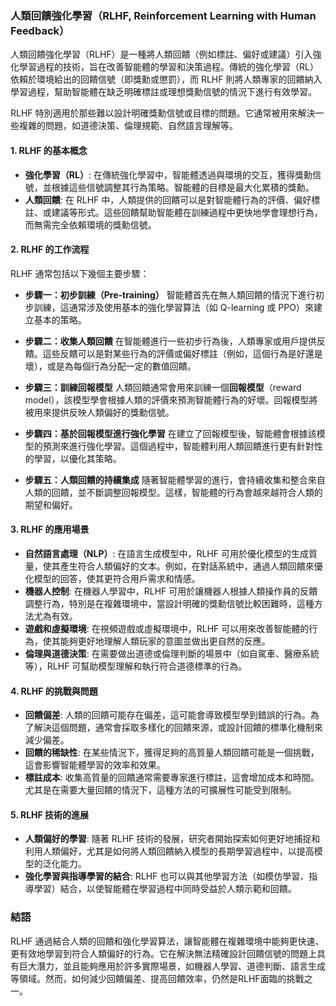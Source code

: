 ### 人類回饋強化學習（RLHF, Reinforcement Learning with Human Feedback）

人類回饋強化學習（RLHF）是一種將人類回饋（例如標註、偏好或建議）引入強化學習過程的技術，旨在改善智能體的學習和決策過程。傳統的強化學習（RL）依賴於環境給出的回饋信號（即獎勳或懲罰），而 RLHF 則將人類專家的回饋納入學習過程，幫助智能體在缺乏明確標註或理想獎勳信號的情況下進行有效學習。

RLHF 特別適用於那些難以設計明確獎勳信號或目標的問題。它通常被用來解決一些複雜的問題，如道德決策、倫理規範、自然語言理解等。

#### 1. **RLHF 的基本概念**
- **強化學習（RL）**: 在傳統強化學習中，智能體透過與環境的交互，獲得獎勳信號，並根據這些信號調整其行為策略。智能體的目標是最大化累積的獎勳。
- **人類回饋**: 在 RLHF 中，人類提供的回饋可以是對智能體行為的評價、偏好標註、或建議等形式。這些回饋幫助智能體在訓練過程中更快地學會理想行為，而無需完全依賴環境的獎勳信號。

#### 2. **RLHF 的工作流程**
RLHF 通常包括以下幾個主要步驟：

- **步驟一：初步訓練（Pre-training）**
  智能體首先在無人類回饋的情況下進行初步訓練，這通常涉及使用基本的強化學習算法（如 Q-learning 或 PPO）來建立基本的策略。

- **步驟二：收集人類回饋**
  在智能體進行一些初步行為後，人類專家或用戶提供反饋。這些反饋可以是對某些行為的評價或偏好標註（例如，這個行為是好還是壞），或是為每個行為分配一定的數值回饋。

- **步驟三：訓練回報模型**
  人類回饋通常會用來訓練一個**回報模型**（reward model），該模型學會根據人類的評價來預測智能體行為的好壞。回報模型將被用來提供反映人類偏好的獎勳信號。

- **步驟四：基於回報模型進行強化學習**
  在建立了回報模型後，智能體會根據該模型的預測來進行強化學習。這個過程中，智能體利用人類回饋進行更有針對性的學習，以優化其策略。

- **步驟五：人類回饋的持續集成**
  隨著智能體學習的進行，會持續收集和整合來自人類的回饋，並不斷調整回報模型。這樣，智能體的行為會越來越符合人類的期望和偏好。

#### 3. **RLHF 的應用場景**
- **自然語言處理（NLP）**: 在語言生成模型中，RLHF 可用於優化模型的生成質量，使其產生符合人類偏好的文本。例如，在對話系統中，通過人類回饋來優化模型的回答，使其更符合用戶需求和情感。
- **機器人控制**: 在機器人學習中，RLHF 可用於讓機器人根據人類操作員的反饋調整行為，特別是在複雜環境中，當設計明確的獎勳信號比較困難時，這種方法尤為有效。
- **遊戲和虛擬環境**: 在視頻遊戲或虛擬環境中，RLHF 可以用來改善智能體的行為，使其能夠更好地理解人類玩家的意圖並做出更自然的反應。
- **倫理與道德決策**: 在需要做出道德或倫理判斷的場景中（如自駕車、醫療系統等），RLHF 可幫助模型理解和執行符合道德標準的行為。

#### 4. **RLHF 的挑戰與問題**
- **回饋偏差**: 人類的回饋可能存在偏差，這可能會導致模型學到錯誤的行為。為了解決這個問題，通常會採取多樣化的回饋來源，或設計回饋的標準化機制來減少偏差。
- **回饋的稀缺性**: 在某些情況下，獲得足夠的高質量人類回饋可能是一個挑戰，這會影響智能體學習的效率和效果。
- **標註成本**: 收集高質量的回饋通常需要專家進行標註，這會增加成本和時間。尤其是在需要大量回饋的情況下，這種方法的可擴展性可能受到限制。

#### 5. **RLHF 技術的進展**
- **人類偏好的學習**: 隨著 RLHF 技術的發展，研究者開始探索如何更好地捕捉和利用人類偏好，尤其是如何將人類回饋納入模型的長期學習過程中，以提高模型的泛化能力。
- **強化學習與指導學習的結合**: RLHF 也可以與其他學習方法（如模仿學習、指導學習）結合，以使智能體在學習過程中同時受益於人類示範和回饋。

### 結語
RLHF 通過結合人類的回饋和強化學習算法，讓智能體在複雜環境中能夠更快速、更有效地學習到符合人類偏好的行為。它在解決無法精確設計回饋信號的問題上具有巨大潛力，並且能夠應用於許多實際場景，如機器人學習、道德判斷、語言生成等領域。然而，如何減少回饋偏差、提高回饋效率，仍然是RLHF面臨的挑戰之一。